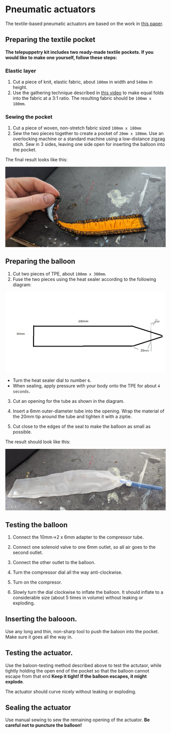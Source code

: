 # Pneumatic actuators
The textile-based pneumatic actuators are based on the work in [this paper](https://www.liebertpub.com/doi/abs/10.1089/soro.2017.0076).

## Preparing the textile pocket
**The telepuppetry kit includes two ready-made textile pockets. If you would like to make one yourself, follow these steps:**

### Elastic layer
1. Cut a piece of knit, elastic fabric, about `100mm` in width and `540mm` in height.
2. Use the gathering technique described in [this video](https://www.youtube.com/watch?v=tO3ghcocAOU) to make equal folds into the fabric at a 3:1 ratio. The resulting fabric should be `100mm x 180mm`.

### Sewing the pocket
1. Cut a piece of woven, non-stretch fabric sized `100mm x 180mm`
2. Sew the two pieces together to create a pocket of `20mm x 180mm`. Use an overlocking machine or a standard machine using a low-distance zigzag stich. Sew in 3 sides, leaving one side open for inserting the balloon into the pocket.

The final result looks like this:

![Textile pocket](textile-pocket.jpg)

## Preparing the balloon

1. Cut two pieces of TPE, about `100mm x 300mm`.
2. Fuse the two pieces using the heat sealer according to the following diagram:

![TPE diagram](tpe-diagram.jpg)

- Turn the heat sealer dial to number `6`.
- When sealing, apply pressure with your body onto the TPE for about `4 seconds`.

3. Cut an opening for the tube as shown in the diagram.

4. Insert a 6mm outer-diameter tube into the opening. Wrap the material of the 20mm tip around the tube and tighten it with a ziptie.

5. Cut close to the edges of the seal to make the balloon as small as possible.

The result should look like this:

![TPE Balloon](tpe-balloon.jpg)

## Testing the balloon

1. Connect the 10mm->2 x 6mm adapter to the compressor tube. 

2. Connect one solenoid valve to one 6mm outlet, so all air goes to the second outlet.

3. Connect the other outlet to the balloon.

4. Turn the compressor dial all the way anti-clockwise.

5. Turn on the compresor.

6. Slowly turn the dial clockwise to inflate the balloon. It should inflate to a considerable size (about 5 times in volume) without leaking or exploding.

## Inserting the balooon.

Use any long and thin, non-sharp tool to push the baloon into the pocket. Make sure it goes all the way in.

## Testing the actuator.

Use the baloon-testing method described above to test the actutaor, while tightly holding the open end of the pocket so that the balloon cannot escape from that end **Keep it tight! If the balloon escapes, it might explode**.

The actuator should curve nicely without leaking or exploding.

## Sealing the actuator
Use manual sewing to sew the remaining opening of the actuator. **Be careful not to puncture the balloon!**
